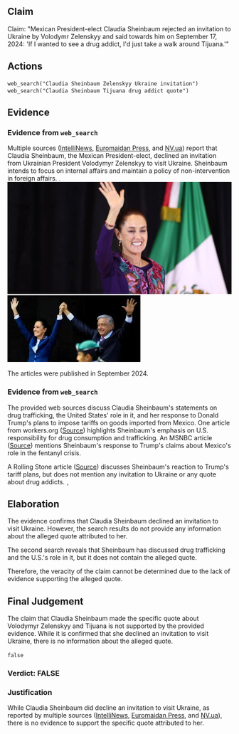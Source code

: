 ## Claim
Claim: "Mexican President-elect Claudia Sheinbaum rejected an invitation to Ukraine by Volodymr Zelenskyy and said towards him on September 17, 2024: 'If I wanted to see a drug addict, I'd just take a walk around Tijuana.'"

## Actions
```
web_search("Claudia Sheinbaum Zelenskyy Ukraine invitation")
web_search("Claudia Sheinbaum Tijuana drug addict quote")
```

## Evidence
### Evidence from `web_search`
Multiple sources ([IntelliNews](https://www.intellinews.com/mexico-s-president-elect-sheinbaum-turns-down-zelensky-s-invitation-to-ukraine-344262/), [Euromaidan Press](https://euromaidanpress.com/2024/09/18/mexican-president-elect-declines-zelenskyys-invitation-to-visit-ukraine/), and [NV.ua](https://english.nv.ua/nation/sheinbaum-declines-zelenskyy-s-invitation-focuses-on-domestic-issues-50451798.html/)) report that Claudia Sheinbaum, the Mexican President-elect, declined an invitation from Ukrainian President Volodymyr Zelenskyy to visit Ukraine. Sheinbaum intends to focus on internal affairs and maintain a policy of non-intervention in foreign affairs. ![image 439](media/2025-08-06_17-40-1754502024-683739.jpg) ![image 453](media/2025-08-06_17-40-1754502034-323987.jpg) ![image 455](media/2025-08-06_17-40-1754502041-317951.jpg)

The articles were published in September 2024.


### Evidence from `web_search`
The provided web sources discuss Claudia Sheinbaum's statements on drug trafficking, the United States' role in it, and her response to Donald Trump's plans to impose tariffs on goods imported from Mexico. One article from workers.org ([Source](https://www.workers.org/2025/02/83990/)) highlights Sheinbaum's emphasis on U.S. responsibility for drug consumption and trafficking. An MSNBC article ([Source](https://www.msnbc.com/opinion/msnbc-opinion/trump-mexico-president-claudia-sheinbaum-fentanyl-response-rcna182496)) mentions Sheinbaum's response to Trump's claims about Mexico's role in the fentanyl crisis.

A Rolling Stone article ([Source](https://www.rollingstone.com/politics/politics-news/mexican-president-claudia-sheinbaum-trump-tariffs-1235182089/)) discusses Sheinbaum's reaction to Trump's tariff plans, but does not mention any invitation to Ukraine or any quote about drug addicts. ![image 8977](media/2025-08-30_21-40-1756590022-035985.jpg), ![image 8979](media/2025-08-30_21-40-1756590024-853368.jpg)


## Elaboration
The evidence confirms that Claudia Sheinbaum declined an invitation to visit Ukraine. However, the search results do not provide any information about the alleged quote attributed to her.

The second search reveals that Sheinbaum has discussed drug trafficking and the U.S.'s role in it, but it does not contain the alleged quote.

Therefore, the veracity of the claim cannot be determined due to the lack of evidence supporting the alleged quote.


## Final Judgement
The claim that Claudia Sheinbaum made the specific quote about Volodymyr Zelenskyy and Tijuana is not supported by the provided evidence. While it is confirmed that she declined an invitation to visit Ukraine, there is no information about the alleged quote.

`false`

### Verdict: FALSE

### Justification
While Claudia Sheinbaum did decline an invitation to visit Ukraine, as reported by multiple sources ([IntelliNews](https://www.intellinews.com/mexico-s-president-elect-sheinbaum-turns-down-zelensky-s-invitation-to-ukraine-344262/), [Euromaidan Press](https://euromaidanpress.com/2024/09/18/mexican-president-elect-declines-zelenskyys-invitation-to-visit-ukraine/), and [NV.ua](https://english.nv.ua/nation/sheinbaum-declines-zelenskyy-s-invitation-focuses-on-domestic-issues-50451798.html/)), there is no evidence to support the specific quote attributed to her.
